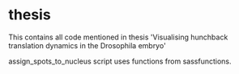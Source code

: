# thesis
This contains all code mentioned in thesis 'Visualising hunchback translation dynamics in the Drosophila embryo'

assign_spots_to_nucleus script uses functions from sassfunctions.
